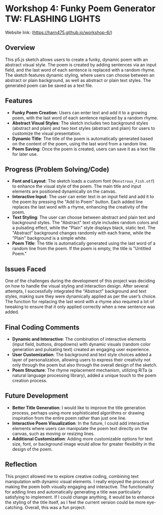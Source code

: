 # Workshop 4: Funky Poem Generator TW: FLASHING LIGHTS

Website link: (https://harn475.github.io/workshop-6/)

## Overview

This p5.js sketch allows users to create a funky, dynamic poem with an abstract visual style. The poem is created by adding sentences via an input field, and the last word of each sentence is replaced with a random rhyme. The sketch features dynamic styling, where users can choose between an abstract or plain background, as well as abstract or plain text styles. The generated poem can be saved as a text file.

## Features

- **Funky Poem Creation**: Users can enter text and add it to a growing poem, with the last word of each sentence replaced by a random rhyme.
- **Abstract Visual Styles**: The sketch includes two background styles (abstract and plain) and two text styles (abstract and plain) for users to customize the visual presentation.
- **Dynamic Title**: The title of the poem is automatically generated based on the content of the poem, using the last word from a random line.
- **Poem Saving**: Once the poem is created, users can save it as a text file for later use.

## Progress (Problem Solving/Code)

- **Font and Layout**: The sketch loads a custom font (`Monstrous_Fish.otf`) to enhance the visual style of the poem. The main title and input elements are positioned dynamically on the canvas.
- **Interactive Input**: The user can enter text in an input field and add it to the poem by pressing the "Add to Poem" button. Each added line replaces the last word with a rhyme, enhancing the creativity of the poem.
- **Text Styling**: The user can choose between abstract and plain text and background styles. The "Abstract" text style includes random colors and a pulsating effect, while the "Plain" style displays black, static text. The "Abstract" background changes randomly with each frame, while the "Plain" background is a simple white.
- **Poem Title**: The title is automatically generated using the last word of a random line from the poem. If the poem is empty, the title is "Untitled Poem."
  
## Issues Faced

One of the challenges during the development of this project was deciding on how to handle the visual styling and interaction design. After several attempts, I successfully integrated the "Abstract" background and text styles, making sure they were dynamically applied as per the user’s choice. The function for replacing the last word with a rhyme also required a lot of tweaking to ensure that it only applied correctly when a new sentence was added.

## Final Coding Comments

- **Dynamic and Interactive**: The combination of interactive elements (input field, buttons, dropdowns) with dynamic visuals (random color generation and pulsating text) created an engaging user experience.
- **User Customization**: The background and text style choices added a layer of personalization, allowing users to express their creativity not only through the poem but also through the overall design of the sketch.
- **Poem Structure**: The rhyme replacement mechanism, utilizing RiTa (a natural language processing library), added a unique touch to the poem creation process. 

## Future Development

- **Better Title Generation**: I would like to improve the title generation process, perhaps using more sophisticated algorithms or drawing inspiration from the entire poem rather than just one line.
- **Interactive Poem Visualization**: In the future, I could add interactive elements where users can manipulate the poem text directly on the canvas, such as moving or resizing lines.
- **Additional Customization**: Adding more customizable options for text size, font, or background image would allow for greater flexibility in the design of the poem.

## Reflection

This project allowed me to explore creative coding, combining text manipulation with dynamic visual elements. I really enjoyed the process of making the poem both visually engaging and interactive. The functionality for adding lines and automatically generating a title was particularly satisfying to implement. If I could change anything, it would be to enhance the styling of the title itself, as I feel the current version could be more eye-catching. Overall, this was a fun project.
